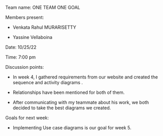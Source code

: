 

Team name: ONE TEAM ONE GOAL

Members present:  
   * Venkata Rahul MURARISETTY
   
   * Yassine Vellaboina

Date: 10/25/22

Time:  7:00 pm

Discussion points: 

* In week 4, I gathered requirements from our website and created the sequence and activity diagrams 
.
* Relationships have been mentioned for both of them.

* After communicating with my teammate about his work, we both decided to take the best diagrams we created.

Goals for next week:

* Implementing Use case diagrams is our goal for week 5.



